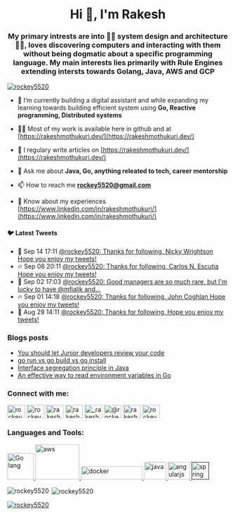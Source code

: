 <h1 align="center">Hi 👋, I'm Rakesh</h1>
<h3 align="center">My primary intrests are into 👨‍💻 system design and architecture 👨‍💻, loves discovering computers and interacting with them without being dogmatic about a specific programming language. My main interests lies primarily with Rule Engines extending intersts towards Golang, Java, AWS and GCP</h3>

<p align="left"> <a href="https://twitter.com/rockey5520" target="blank"><img src="https://img.shields.io/twitter/follow/rockey5520?logo=twitter&style=for-the-badge" alt="rockey5520" /></a> </p>

- 🌱 I’m currently building a digital assistant and while expanding my learning towards building efficient system using  **Go, Reactive programming, Distributed systems**

- 👨‍💻 Most of my work is available here in github and at [https://rakeshmothukuri.dev/](https://rakeshmothukuri.dev/)

- 📝 I regulary write articles on [https://rakeshmothukuri.dev/](https://rakeshmothukuri.dev/)

- 💬 Ask me about **Java, Go, anything releated to tech, career mentorship**

- 📫 How to reach me **rockey5520@gmail.com**

- 📄 Know about my experiences [https://www.linkedin.com/in/rakeshmothukuri/](https://www.linkedin.com/in/rakeshmothukuri/)

#### :bird: Latest Tweets
<ul>
<!-- LATEST-TWEETS:START -->
<li>💫 Sep 14 17:11 <a href='https://rss.app/articles/cb4e791f6f6d729c074351566bd3a7c508111d6e0d30b1eac7fbd24fd7d628d4f61eb1492ac7df6cf0a5627fd9170f9661d16ce2c110791d8d'>@rockey5520: Thanks for following, Nicky Wrightson Hope you enjoy my tweets!</a></li>
<li>🔥 Sep 08 20:11 <a href='https://rss.app/articles/cb4e791f6f6d729c074351566bd3a7c508111d6e0d30b1eac7fbd24fd7d628d4f61eb1492ac7df6cf0a76c74d8100e9a66dd6ee0c1117c1288'>@rockey5520: Thanks for following, Carlos N. Escutia Hope you enjoy my tweets!</a></li>
<li>💫 Sep 02 17:03 <a href='https://rss.app/articles/cb4e791f6f6d729c074351566bd3a7c508111d6e0d30b1eac7fbd24fd7d628d4f61eb1492ac7df6cf0a16e7ada12079a63d161e4c1157c1d89'>@rockey5520: Good managers are so much rare, but I'm lucky to have @mfialik and...</a></li>
<li>🔥 Sep 01 14:18 <a href='https://rss.app/articles/cb4e791f6f6d729c074351566bd3a7c508111d6e0d30b1eac7fbd24fd7d628d4f61eb1492ac7df6cf0a16a7ade1c0f9668d16ae1c2147b1582'>@rockey5520: Thanks for following, John Coghlan Hope you enjoy my tweets!</a></li>
<li>💫 Aug 29 14:11 <a href='https://rss.app/articles/cb4e791f6f6d729c074351566bd3a7c508111d6e0d30b1eac7fbd24fd7d628d4f61eb1492ac7df6cf0a36375dd130c9468d56ce7cb157d1489'>@rockey5520: Thanks for following,  Hope you enjoy my tweets!</a></li>

<!-- LATEST-TWEETS:END -->
</ul>

### Blogs posts
<!-- BLOG-POST-LIST:START -->
- [You should let Junior developers review your  code](https://blog.devgenius.io/you-should-let-junior-developers-review-your-code-7b94cb1aba65?source=rss-fa274ff35bf------2)
- [go run vs go build vs go install](https://levelup.gitconnected.com/go-run-vs-go-build-vs-go-install-c7c0fd135cf9?source=rss-fa274ff35bf------2)
- [Interface segregation principle in Java](https://levelup.gitconnected.com/interface-segregation-principle-in-java-44f1c1a4eacd?source=rss-fa274ff35bf------2)
- [An effective way to read environment variables in Go](https://levelup.gitconnected.com/an-effective-way-to-read-environment-variables-in-go-7454e6613ae5?source=rss-fa274ff35bf------2)
<!-- BLOG-POST-LIST:END -->

<p align="left">
<h3 align="left">Connect with me:</h3>
<a href="https://dev.to/rockey5520" target="blank"><img align="center" src="https://cdn.jsdelivr.net/npm/simple-icons@3.0.1/icons/dev-dot-to.svg" alt="rockey5520" height="30" width="40" /></a>
<a href="https://twitter.com/rockey5520" target="blank"><img align="center" src="https://cdn.jsdelivr.net/npm/simple-icons@3.0.1/icons/twitter.svg" alt="rockey5520" height="30" width="40" /></a>
<a href="https://linkedin.com/in/rakeshmothukuri" target="blank"><img align="center" src="https://cdn.jsdelivr.net/npm/simple-icons@3.0.1/icons/linkedin.svg" alt="rakeshmothukuri" height="30" width="40" /></a>
<a href="https://stackoverflow.com/users/rakesh-mothukuri" target="blank"><img align="center" src="https://cdn.jsdelivr.net/npm/simple-icons@3.0.1/icons/stackoverflow.svg" alt="rakesh-mothukuri" height="30" width="40" /></a>
<a href="https://instagram.com/_rakesh_mothukuri_" target="blank"><img align="center" src="https://cdn.jsdelivr.net/npm/simple-icons@3.0.1/icons/instagram.svg" alt="_rakesh_mothukuri_" height="30" width="40" /></a>
<a href="https://medium.com/@rockey5520" target="blank"><img align="center" src="https://cdn.jsdelivr.net/npm/simple-icons@3.0.1/icons/medium.svg" alt="@rockey5520" height="30" width="40" /></a>
<a href="https://www.youtube.com/c/rakesh mothukuri" target="blank"><img align="center" src="https://cdn.jsdelivr.net/npm/simple-icons@3.0.1/icons/youtube.svg" alt="rakesh mothukuri" height="30" width="40" /></a>
<a href="https://www.hackerrank.com/rockey5520" target="blank"><img align="center" src="https://cdn.jsdelivr.net/npm/simple-icons@3.0.1/icons/hackerrank.svg" alt="rockey5520" height="30" width="40" /></a>
</p>

<h3 align="left">Languages and Tools:</h3>
<p align="left">  <a href="https://golang.org" target="_blank"> <img src="https://golang.org/lib/godoc/images/go-logo-blue.svg" alt="Go lang" width="60" height="60"/> </a>
 <a href="https://aws.amazon.com/" target="_blank"> <img src="https://upload.wikimedia.org/wikipedia/en/thumb/5/5d/Amazon.com_web_services_2002.jpg/150px-Amazon.com_web_services_2002.jpg" alt="aws" width="100" height="80"/> </a> <a href="https://www.docker.com/" target="_blank"> <img src="https://www.docker.com/sites/default/files/d8/styles/role_icon/public/2019-07/horizontal-logo-monochromatic-white.png?itok=SBlK2TGU" alt="docker" width="140" height="30"/> </a>
 <a href="https://www.java.com" target="_blank"> <img src="https://upload.wikimedia.org/wikipedia/de/thumb/e/e1/Java-Logo.svg/486px-Java-Logo.svg.png" alt="java" width="50" height="40"/> </a>
 <a href="https://angular.io" target="_blank"> <img src="https://angularjs.org/img/ng-logo.png" alt="angularjs" width="50" height="40"/> </a>
<a href="" target="_blank"> <img src="https://www.vectorlogo.zone/logos/springio/springio-icon.svg" alt="spring" width="40" height="40"/> </a> </p>

<p><img align="left" src="https://github-readme-stats.vercel.app/api/top-langs/?username=rockey5520&layout=compact" alt="rockey5520" /></p>

<p>&nbsp;<img align="center" src="https://github-readme-stats.vercel.app/api?username=rockey5520&show_icons=true" alt="rockey5520" /></p>


<!-- BLOG-POST-LIST:START -->
<!-- BLOG-POST-LIST:END -->


<p align="left"> <a href="https://twitter.com/rockey5520" target="blank"><img src="https://img.shields.io/twitter/follow/rockey5520?logo=twitter&style=for-the-badge" alt="rockey5520" /></a> </p>
